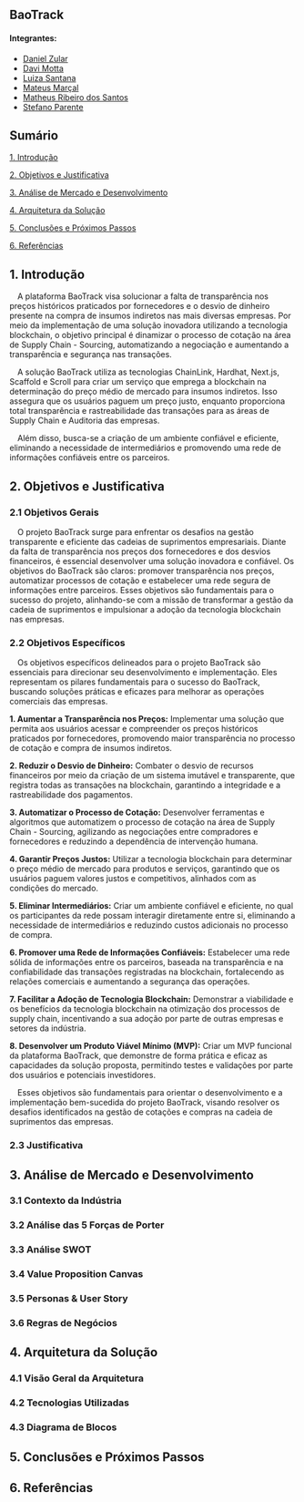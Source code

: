 ## BaoTrack
#### Integrantes:
- <a href="https://www.linkedin.com/in/danielzular/">Daniel Zular</a>
- <a href="https://www.linkedin.com/in/davi-motta/">Davi Motta</a>
- <a href="https://www.linkedin.com/in/luizarsantana/">Luiza Santana</a>
- <a href="https://www.linkedin.com/in/mateus-mar%C3%A7al-212953264/">Mateus Marçal</a>
- <a href="https://www.linkedin.com/in/omatheusrsantos/">Matheus Ribeiro dos Santos</a>
- <a href="https://www.linkedin.com/in/stefano-parente-652822244/">Stefano Parente</a>

## Sumário

[1. Introdução](#c1)

[2. Objetivos e Justificativa](#c2)

[3. Análise de Mercado e Desenvolvimento](#c3)

[4. Arquitetura da Solução](#c4)

[5. Conclusões e Próximos Passos](#c6)

[6. Referências](#c7)

## <a name="c1"></a>1. Introdução
&emsp;A plataforma BaoTrack visa solucionar a falta de transparência nos preços históricos praticados por fornecedores e o desvio de dinheiro presente na compra de insumos indiretos nas mais diversas empresas. Por meio da implementação de uma solução inovadora utilizando a tecnologia blockchain, o objetivo principal é dinamizar o processo de cotação na área de Supply Chain - Sourcing, automatizando a negociação e aumentando a transparência e segurança nas transações.<p>
&emsp;A solução BaoTrack utiliza as tecnologias ChainLink, Hardhat, Next.js, Scaffold e Scroll para criar um serviço que emprega a blockchain na determinação do preço médio de mercado para insumos indiretos. Isso assegura que os usuários paguem um preço justo, enquanto proporciona total transparência e rastreabilidade das transações para as áreas de Supply Chain e Auditoria das empresas.<p>
&emsp;Além disso, busca-se a criação de um ambiente confiável e eficiente, eliminando a necessidade de intermediários e promovendo uma rede de informações confiáveis entre os parceiros.<p>

## <a name="c2"></a>2. Objetivos e Justificativa

### 2.1 Objetivos Gerais

&emsp;O projeto BaoTrack surge para enfrentar os desafios na gestão transparente e eficiente das cadeias de suprimentos empresariais. Diante da falta de transparência nos preços dos fornecedores e dos desvios financeiros, é essencial desenvolver uma solução inovadora e confiável. Os objetivos do BaoTrack são claros: promover transparência nos preços, automatizar processos de cotação e estabelecer uma rede segura de informações entre parceiros. Esses objetivos são fundamentais para o sucesso do projeto, alinhando-se com a missão de transformar a gestão da cadeia de suprimentos e impulsionar a adoção da tecnologia blockchain nas empresas.<p>

### 2.2 Objetivos Específicos

&emsp;Os objetivos específicos delineados para o projeto BaoTrack são essenciais para direcionar seu desenvolvimento e implementação. Eles representam os pilares fundamentais para o sucesso do BaoTrack, buscando soluções práticas e eficazes para melhorar as operações comerciais das empresas.<p>

**1. Aumentar a Transparência nos Preços:** Implementar uma solução que permita aos usuários acessar e compreender os preços históricos praticados por fornecedores, promovendo maior transparência no processo de cotação e compra de insumos indiretos.

**2. Reduzir o Desvio de Dinheiro:** Combater o desvio de recursos financeiros por meio da criação de um sistema imutável e transparente, que registra todas as transações na blockchain, garantindo a integridade e a rastreabilidade dos pagamentos.

**3. Automatizar o Processo de Cotação:** Desenvolver ferramentas e algoritmos que automatizem o processo de cotação na área de Supply Chain - Sourcing, agilizando as negociações entre compradores e fornecedores e reduzindo a dependência de intervenção humana.

**4. Garantir Preços Justos:** Utilizar a tecnologia blockchain para determinar o preço médio de mercado para produtos e serviços, garantindo que os usuários paguem valores justos e competitivos, alinhados com as condições do mercado.

**5. Eliminar Intermediários:** Criar um ambiente confiável e eficiente, no qual os participantes da rede possam interagir diretamente entre si, eliminando a necessidade de intermediários e reduzindo custos adicionais no processo de compra.

**6. Promover uma Rede de Informações Confiáveis:** Estabelecer uma rede sólida de informações entre os parceiros, baseada na transparência e na confiabilidade das transações registradas na blockchain, fortalecendo as relações comerciais e aumentando a segurança das operações.

**7. Facilitar a Adoção de Tecnologia Blockchain:** Demonstrar a viabilidade e os benefícios da tecnologia blockchain na otimização dos processos de supply chain, incentivando a sua adoção por parte de outras empresas e setores da indústria.

**8. Desenvolver um Produto Viável Mínimo (MVP):** Criar um MVP funcional da plataforma BaoTrack, que demonstre de forma prática e eficaz as capacidades da solução proposta, permitindo testes e validações por parte dos usuários e potenciais investidores.

&emsp;Esses objetivos são fundamentais para orientar o desenvolvimento e a implementação bem-sucedida do projeto BaoTrack, visando resolver os desafios identificados na gestão de cotações e compras na cadeia de suprimentos das empresas.<p>

### 2.3 Justificativa

## <a name="c3"></a>3. Análise de Mercado e Desenvolvimento

### 3.1 Contexto da Indústria

### 3.2 Análise das 5 Forças de Porter

### 3.3 Análise SWOT

### 3.4 Value Proposition Canvas

### 3.5 Personas & User Story 

### 3.6 Regras de Negócios

## <a name="c4"></a>4. Arquitetura da Solução

### 4.1 Visão Geral da Arquitetura

### 4.2 Tecnologias Utilizadas

### 4.3 Diagrama de Blocos

## <a name="c5"></a>5. Conclusões e Próximos Passos

## <a name="c6"></a>6. Referências